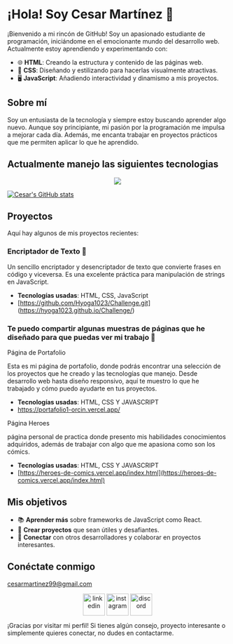 # ¡Hola! Soy Cesar Martínez 👋

¡Bienvenido a mi rincón de GitHub! Soy un apasionado estudiante de programación, iniciándome en el emocionante mundo del desarrollo web. Actualmente estoy aprendiendo y experimentando con:

- 🌐 **HTML**: Creando la estructura y contenido de las páginas web.
- 🎨 **CSS**: Diseñando y estilizando para hacerlas visualmente atractivas.
- 🖥️ **JavaScript**: Añadiendo interactividad y dinamismo a mis proyectos.

## Sobre mí

Soy un entusiasta de la tecnología y siempre estoy buscando aprender algo nuevo. Aunque soy principiante, mi pasión por la programación me impulsa a mejorar cada día. Además, me encanta trabajar en proyectos prácticos que me permiten aplicar lo que he aprendido.

## Actualmente manejo las siguientes tecnologias

<p align="center">
  <a href="https://skillicons.dev">
    <img src="https://skillicons.dev/icons?i=git,css,discord,linkedin,figma,github,html,js,vscode,instagram" />
  </a>
</p>

[![Cesar's GitHub stats](https://github-readme-stats.vercel.app/api?username=hyoga1023)](#)

## Proyectos

Aquí hay algunos de mis proyectos recientes:

### Encriptador de Texto 🔐
Un sencillo encriptador y desencriptador de texto que convierte frases en código y viceversa. Es una excelente práctica para manipulación de strings en JavaScript.
- **Tecnologías usadas**: HTML, CSS, JavaScript
- [https://github.com/Hyoga1023/Challenge.git] (https://hyoga1023.github.io/Challenge/)

### Te puedo compartir algunas muestras de páginas que he diseñado para que puedas ver mi trabajo 💼

Página de Portafolio

Esta es mi página de portafolio, donde podrás encontrar una selección de los proyectos que he creado y las tecnologías que manejo. Desde desarrollo web hasta diseño responsivo, aquí te muestro lo que he trabajado y cómo puedo ayudarte en tus proyectos.

  - **Tecnologías usadas**: HTML, CSS Y JAVASCRIPT
  - https://portafolio1-orcin.vercel.app/

Página Heroes

página personal de practica donde presento mis habilidades conocimientos adquiridos, además de trabajar con algo que me apasiona como son los cómics.

- **Tecnologías usadas**: HTML, CSS Y JAVASCRIPT
- [https://heroes-de-comics.vercel.app/index.html](https://heroes-de-comics.vercel.app/index.html)

## Mis objetivos

- 📚 **Aprender más** sobre frameworks de JavaScript como React.
- 🚀 **Crear proyectos** que sean útiles y desafiantes.
- 🤝 **Conectar** con otros desarrolladores y colaborar en proyectos interesantes.

## Conéctate conmigo

cesarmartinez99@gmail.com

<p align="center">
<a href="https://www.linkedin.com/in/cesarmartinez99/" target="blank"><img align="center" src="https://user-images.githubusercontent.com/88904952/234979284-68c11d7f-1acc-4f0c-ac78-044e1037d7b0.png" alt="linkedin" height="50" width="50" /></a>
<a href="https://www.instagram.com/cexitar_m/" target="blank"><img align="center" src="https://user-images.githubusercontent.com/88904952/234981169-2dd1e58f-4b7e-468c-8213-034ba62156c3.png" alt="instagram" height="50" width="50" /></a>
<a href="https://discordapp.com/users/hyoga6539" target="blank"><img align="center" src="https://user-images.githubusercontent.com/88904952/234982627-019fd336-6248-453c-9b05-97c13fd1d207.png" alt="discord" height="50" width="50" /></a>

¡Gracias por visitar mi perfil! Si tienes algún consejo, proyecto interesante o simplemente quieres conectar, no dudes en contactarme.


  
</p>
